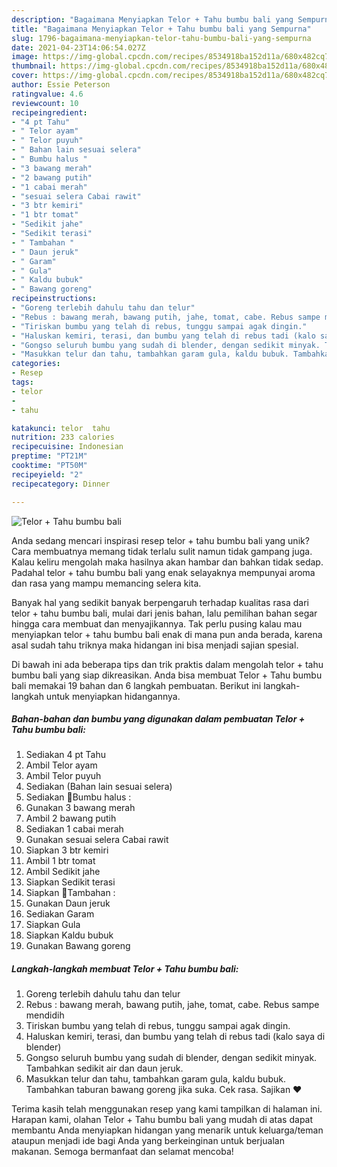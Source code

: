 ```yaml
---
description: "Bagaimana Menyiapkan Telor + Tahu bumbu bali yang Sempurna"
title: "Bagaimana Menyiapkan Telor + Tahu bumbu bali yang Sempurna"
slug: 1796-bagaimana-menyiapkan-telor-tahu-bumbu-bali-yang-sempurna
date: 2021-04-23T14:06:54.027Z
image: https://img-global.cpcdn.com/recipes/8534918ba152d11a/680x482cq70/telor-tahu-bumbu-bali-foto-resep-utama.jpg
thumbnail: https://img-global.cpcdn.com/recipes/8534918ba152d11a/680x482cq70/telor-tahu-bumbu-bali-foto-resep-utama.jpg
cover: https://img-global.cpcdn.com/recipes/8534918ba152d11a/680x482cq70/telor-tahu-bumbu-bali-foto-resep-utama.jpg
author: Essie Peterson
ratingvalue: 4.6
reviewcount: 10
recipeingredient:
- "4 pt Tahu"
- " Telor ayam"
- " Telor puyuh"
- " Bahan lain sesuai selera"
- " Bumbu halus "
- "3 bawang merah"
- "2 bawang putih"
- "1 cabai merah"
- "sesuai selera Cabai rawit"
- "3 btr kemiri"
- "1 btr tomat"
- "Sedikit jahe"
- "Sedikit terasi"
- " Tambahan "
- " Daun jeruk"
- " Garam"
- " Gula"
- " Kaldu bubuk"
- " Bawang goreng"
recipeinstructions:
- "Goreng terlebih dahulu tahu dan telur"
- "Rebus : bawang merah, bawang putih, jahe, tomat, cabe. Rebus sampe mendidih"
- "Tiriskan bumbu yang telah di rebus, tunggu sampai agak dingin."
- "Haluskan kemiri, terasi, dan bumbu yang telah di rebus tadi (kalo saya di blender)"
- "Gongso seluruh bumbu yang sudah di blender, dengan sedikit minyak. Tambahkan sedikit air dan daun jeruk."
- "Masukkan telur dan tahu, tambahkan garam gula, kaldu bubuk. Tambahkan taburan bawang goreng jika suka. Cek rasa. Sajikan ❤"
categories:
- Resep
tags:
- telor
- 
- tahu

katakunci: telor  tahu 
nutrition: 233 calories
recipecuisine: Indonesian
preptime: "PT21M"
cooktime: "PT50M"
recipeyield: "2"
recipecategory: Dinner

---
```



![Telor + Tahu bumbu bali](https://img-global.cpcdn.com/recipes/8534918ba152d11a/680x482cq70/telor-tahu-bumbu-bali-foto-resep-utama.jpg)

Anda sedang mencari inspirasi resep telor + tahu bumbu bali yang unik? Cara membuatnya memang tidak terlalu sulit namun tidak gampang juga. Kalau keliru mengolah maka hasilnya akan hambar dan bahkan tidak sedap. Padahal telor + tahu bumbu bali yang enak selayaknya mempunyai aroma dan rasa yang mampu memancing selera kita.



Banyak hal yang sedikit banyak berpengaruh terhadap kualitas rasa dari telor + tahu bumbu bali, mulai dari jenis bahan, lalu pemilihan bahan segar hingga cara membuat dan menyajikannya. Tak perlu pusing kalau mau menyiapkan telor + tahu bumbu bali enak di mana pun anda berada, karena asal sudah tahu triknya maka hidangan ini bisa menjadi sajian spesial.


Di bawah ini ada beberapa tips dan trik praktis dalam mengolah telor + tahu bumbu bali yang siap dikreasikan. Anda bisa membuat Telor + Tahu bumbu bali memakai 19 bahan dan 6 langkah pembuatan. Berikut ini langkah-langkah untuk menyiapkan hidangannya.

<!--inarticleads1-->

##### Bahan-bahan dan bumbu yang digunakan dalam pembuatan Telor + Tahu bumbu bali:

1. Sediakan 4 pt Tahu
1. Ambil  Telor ayam
1. Ambil  Telor puyuh
1. Sediakan  (Bahan lain sesuai selera)
1. Sediakan  🌱Bumbu halus :
1. Gunakan 3 bawang merah
1. Ambil 2 bawang putih
1. Sediakan 1 cabai merah
1. Gunakan sesuai selera Cabai rawit
1. Siapkan 3 btr kemiri
1. Ambil 1 btr tomat
1. Ambil Sedikit jahe
1. Siapkan Sedikit terasi
1. Siapkan  🌱Tambahan :
1. Gunakan  Daun jeruk
1. Sediakan  Garam
1. Siapkan  Gula
1. Siapkan  Kaldu bubuk
1. Gunakan  Bawang goreng




<!--inarticleads2-->

##### Langkah-langkah membuat Telor + Tahu bumbu bali:

1. Goreng terlebih dahulu tahu dan telur
1. Rebus : bawang merah, bawang putih, jahe, tomat, cabe. Rebus sampe mendidih
1. Tiriskan bumbu yang telah di rebus, tunggu sampai agak dingin.
1. Haluskan kemiri, terasi, dan bumbu yang telah di rebus tadi (kalo saya di blender)
1. Gongso seluruh bumbu yang sudah di blender, dengan sedikit minyak. Tambahkan sedikit air dan daun jeruk.
1. Masukkan telur dan tahu, tambahkan garam gula, kaldu bubuk. Tambahkan taburan bawang goreng jika suka. Cek rasa. Sajikan ❤




Terima kasih telah menggunakan resep yang kami tampilkan di halaman ini. Harapan kami, olahan Telor + Tahu bumbu bali yang mudah di atas dapat membantu Anda menyiapkan hidangan yang menarik untuk keluarga/teman ataupun menjadi ide bagi Anda yang berkeinginan untuk berjualan makanan. Semoga bermanfaat dan selamat mencoba!
